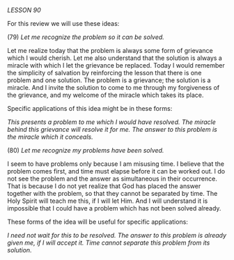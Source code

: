 *LESSON 90*

For this review we will use these ideas:

(79) *Let me recognize the problem so it can be solved.*

Let me realize today that the problem is always some form of grievance which I would cherish. Let me also understand that the solution is always a miracle with which I let the grievance be replaced. Today I would remember the simplicity of salvation by reinforcing the lesson that there is one problem and one solution. The problem is a grievance; the solution is a miracle. And I invite the solution to come to me through my forgiveness of the grievance, and my welcome of the miracle which takes its place.

Specific applications of this idea might be in these forms:

_This presents a problem to me which I would have resolved._
_The miracle behind this grievance will resolve it for me._
_The answer to this problem is the miracle which it conceals._

(80) *Let me recognize my problems have been solved.*

I seem to have problems only because I am misusing time. I believe that the problem comes first, and time must elapse before it can be worked out. I do not see the problem and the answer as simultaneous in their occurrence. That is because I do not yet realize that God has placed the answer together with the problem, so that they cannot be separated by time. The Holy Spirit will teach me this, if I will let Him. And I will understand it is impossible that I could have a problem which has not been solved already.

These forms of the idea will be useful for specific applications:

_I need not wait for this to be resolved._
_The answer to this problem is already given me, if I will accept it._
_Time cannot separate this problem from its solution._